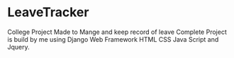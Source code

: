 # LeaveTracker
College Project Made to Mange and keep record of leave Complete Project is build by me using Django Web Framework HTML CSS Java Script and Jquery.
